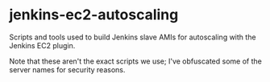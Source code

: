 jenkins-ec2-autoscaling
=======================

Scripts and tools used to build Jenkins slave AMIs for autoscaling with the Jenkins EC2 plugin.

Note that these aren't the exact scripts we use; I've obfuscated some of the server names for security reasons.
